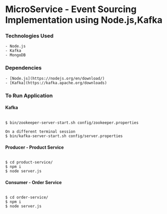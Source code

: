 # MicroService - Event Sourcing Implementation using Node.js,Kafka

### Technologies Used

    - Node.js
    - Kafka
    - MongoDB


### Dependencies

    - [Node.js](https://nodejs.org/en/download/)
    - [Kafka](https://kafka.apache.org/downloads)


### To Run Application

#### Kafka

```

$ bin/zookeeper-server-start.sh config/zookeeper.properties

On a different terminal session
$ bin/kafka-server-start.sh config/server.properties

```

#### Producer - Product Service
```

$ cd product-service/
$ npm i 
$ node server.js

```

#### Consumer - Order Service
```

$ cd order-service/
$ npm i
$ node server.js

```